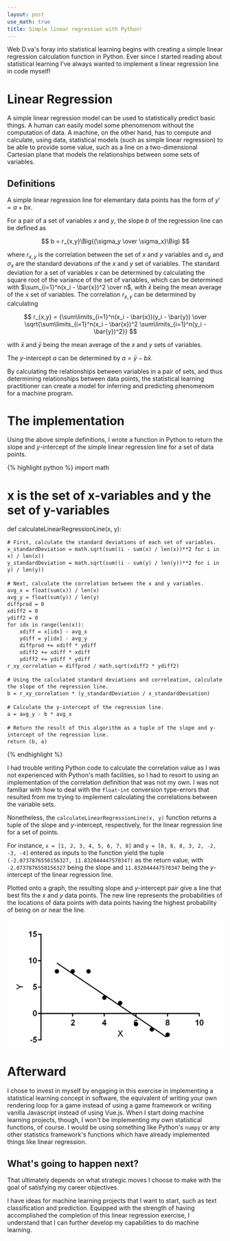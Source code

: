 ```yaml
---
layout: post
use_math: true
title: Simple linear regression with Python!
---
```


Web D.va's foray into statistical learning begins with creating a simple linear regression calculation function in Python. Ever since I started reading about statistical learning I've always wanted to implement a linear regression line in code myself!

# Linear Regression

A simple linear regression model can be used to statistically predict basic things. A human can easily model some phenomenom without the computation of data. A machine, on the other hand, has to compute and calculate, using data, statistical models (such as simple linear regression) to be able to provide some value, such as a line on a two-dimensional Cartesian plane that models the relationships between some sets of variables.

## Definitions

A simple linear regression line for elementary data points has the form of $y' = a + bx$.

For a pair of a set of variables $x$ and $y$, the slope $b$ of the regression line can be defined as

$$
b = r_{x,y}\Big({\sigma_y \over \sigma_x}\Big)
$$

where $r_{x,y}$ is the correlation between the set of $x$ and $y$ variables and ${\sigma_y}$ and ${\sigma_x}$ are the standard deviations of the $x$ and $y$ set of variables. The standard deviation for a set of variables $x$ can be determined by calculating the square root of the variance of the set of variables, which can be determined with $\sum_{i=1}^n(x_i - \bar{x})^2 \over n$, with $\bar{x}$ being the mean average of the $x$ set of variables. The correlation $r_{x,y}$ can be determined by calculating

$$
r_{x,y} = {\sum\limits_{i=1}^n(x_i - \bar{x})(y_i - \bar{y}) \over \sqrt{\sum\limits_{i=1}^n(x_i - \bar{x})^2 \sum\limits_{i=1}^n(y_i - \bar{y})^2}}
$$

with $\bar{x}$ and $\bar{y}$ being the mean average of the $x$ and $y$ sets of variables.

The $y$-intercept $a$ can be determined by $a = \bar{y} - b\bar{x}$.

By calculating the relationships between variables in a pair of sets, and thus determining relationships between data points, the statistical learning practitioner can create a model for inferring and predicting phenomenom for a machine program.

# The implementation

Using the above simple definitions, I wrote a function in Python to return the slope and $y$-intercept of the simple linear regression line for a set of data points.

{% highlight python %}
import math

# x is the set of x-variables and y the set of y-variables
def calculateLinearRegressionLine(x, y):
    
    # First, calculate the standard deviations of each set of variables.
    x_standardDeviation = math.sqrt(sum((i - sum(x) / len(x))**2 for i in x) / len(x))
    y_standardDeviation = math.sqrt(sum((i - sum(y) / len(y))**2 for i in y) / len(y))
    
    # Next, calculate the correlation between the x and y variables.
    avg_x = float(sum(x)) / len(x)
    avg_y = float(sum(y)) / len(y)
    diffprod = 0
    xdiff2 = 0
    ydiff2 = 0
    for idx in range(len(x)):
        xdiff = x[idx] - avg_x
        ydiff = y[idx] - avg_y
        diffprod += xdiff * ydiff
        xdiff2 += xdiff * xdiff
        ydiff2 += ydiff * ydiff
    r_xy_correlation = diffprod / math.sqrt(xdiff2 * ydiff2)
    
    # Using the calculated standard deviations and correleation, calculate the slope of the regression line.
    b = r_xy_correlation * (y_standardDeviation / x_standardDeviation)
    
    # Calculate the y-intercept of the regression line.
    a = avg_y - b * avg_x
    
    # Return the result of this algorithm as a tuple of the slope and y-intercept of the regression line.
    return (b, a)
{% endhighlight %}

I had trouble writing Python code to calculate the correlation value as I was not experienced with Python's math facilities, so I had to resort to using an implementation of the correlation definition that was not my own. I was not familiar with how to deal with the `float`-`int` conversion type-errors that resulted from me trying to implement calculating the correlations between the variable sets.

Nonetheless, the `calculateLinearRegressionLine(x, y)` function returns a tuple of the slope and $y$-intercept, respectively, for the linear regression line for a set of points.

For instance, `x = [1, 2, 3, 4, 5, 6, 7, 8]` and `y = [8, 8, 8, 3, 2, -2, -3, -4]` entered as inputs to the function yield the tuple `(-2.0737876550156327, 11.832044447570347)` as the return value, with `-2.0737876550156327` being the slope and `11.832044447570347` being the $y$-intercept of the linear regression line.

Plotted onto a graph, the resulting slope and $y$-intercept pair give a line that best fits the $x$ and $y$ data points. The new line represents the probabilities of the locations of data points with data points having the highest probability of being on or near the line.

![Linear regression line](/assets/images/linear_regression/linearRegressionResults.png)

# Afterward

I chose to invest in myself by engaging in this exercise in implementing a statistical learning concept in software, the equivalent of writing your own rendering loop for a game instead of using a game framework or writing vanilla Javascript instead of using Vue.js. When I start doing machine learning projects, though, I won't be implementing my own statistical functions, of course. I would be using something like Python's `numpy` or any other statistics framework's functions which have already implemented things like linear regression.

## What's going to happen next?

That ultimately depends on what strategic moves I choose to make with the goal of satisfying my career objectives.

I have ideas for machine learning projects that I want to start, such as text classification and prediction. Equipped with the strength of having accomplished the completion of this linear regression exercise, I understand that I can further develop my capabilities to do machine learning.